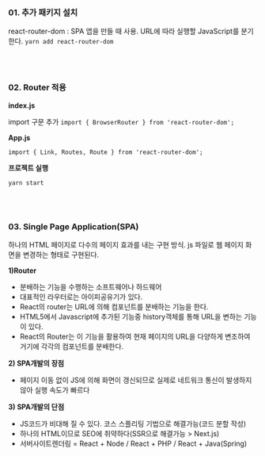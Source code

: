 ### 01. 추가 패키지 설치

react-router-dom : SPA 앱을 만들 때 사용. URL에 따라 실행할 JavaScript를 분기한다.
`yarn add react-router-dom`

<br>
<br>

### 02. Router 적용

**index.js**

import 구문 추가
`import { BrowserRouter } from 'react-router-dom';`

**App.js**

`import { Link, Routes, Route } from 'react-router-dom';`

**프로젝트 실행**

`yarn start`

<br>
<br>

### 03. Single Page Application(SPA)

하나의 HTML 페이지로 다수의 페이지 효과를 내는 구현 방식.
js 파일로 웹 페이지 화면을 변경하는 형태로 구현된다.

**1)Router**

- 분배하는 기능을 수행하는 소프트웨어나 하드웨어
- 대표적인 라우터로는 아이피공유기가 있다.
- React의 router는 URL에 의해 컴포넌트를 분배하는 기능을 한다.
- HTML5에서 Javascript에 추가된 기능중 history객체를 통해 URL을 변하는 기능이 있다.
- React의 Router는 이 기능을 활용하여 현재 페이지의 URL을 다양하게 변조하여 거기에 각각의 컴포넌트를 분배한다.

**2) SPA개발의 장점**

- 페이지 이동 없이 JS에 의해 화면이 갱신되므로 실제로 네트워크 통신이 발생하지 않아 실행 속도가 빠르다

**3) SPA개발의 단점**

- JS코드가 비대해 질 수 있다. 코스 스플리팅 기법으로 해결가능(코드 분할 작성)
- 하나의 HTML이므로 SEO에 취약하다(SSR으로 해결가능 > Next.js)
- 서버사이트렌더링 = React + Node / React + PHP / React + Java(Spring)
